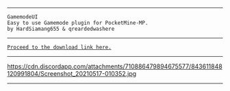 
---

 `GamemodeUI`<br />
   `Easy to use Gamemode plugin for PocketMine-MP.`<br />
    `by HardSiamang655 & qreardedwashere`

---

[`Proceed to the download link here.`]()

---

   https://cdn.discordapp.com/attachments/710886479894675577/843611848120991804/Screenshot_20210517-010352.jpg

---
